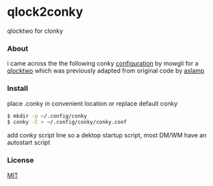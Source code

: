 # qlock2conky
qlocktwo for clonky

### About
i came across the the following conky [configuration](http://mowgli-writes.deviantart.com/art/qlocktwo-conky-470067388) by mowgli for a [qlocktwo](www.qlocktwo.com/)
which was previously adapted from original code by [aslamp](http://crunchbang.org/forums/viewtopic.php?id=4201)

### Install
place .conky in convenient location or replace default conky
```bash
$ mkdir -p ~/.config/conky
$ conky -C > ~/.config/conky/conky.conf
```
add conky script line so a dektop startup script, most DM/WM have an autostart script


### License
[MIT](https://opensource.org/licenses/MIT)
